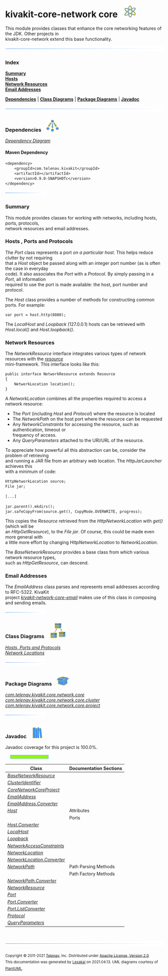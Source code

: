 # kivakit-core-network core &nbsp;&nbsp;![](../../../documentation/images/nucleus-40.png)

This module provides classes that enhance the core networking features of the JDK. Other projects in  
kivakit-core-network extend this base functionality.

![](documentation/images/horizontal-line.png)

### Index

[**Summary**](#summary)  
[**Hosts**](#hosts)  
[**Network Resources**](#network-resources)  
[**Email Addresses**](#email-addresses)  

[**Dependencies**](#dependencies) | [**Class Diagrams**](#class-diagrams) | [**Package Diagrams**](#package-diagrams) | [**Javadoc**](#javadoc)

![](documentation/images/horizontal-line.png)

### Dependencies <a name="dependencies"></a> &nbsp;&nbsp; ![](documentation/images/dependencies-40.png)

[*Dependency Diagram*](documentation/diagrams/dependencies.svg)

#### Maven Dependency

    <dependency>
        <groupId>com.telenav.kivakit</groupId>
        <artifactId></artifactId>
        <version>0.9.0-SNAPSHOTc</version>
    </dependency>

![](documentation/images/short-horizontal-line.png)

[//]: # (start-user-text)

### Summary <a name = "summary"></a>

This module provides classes for working with networks, including hosts, ports, protocols,  
network resources and email addresses.

### Hosts <a name = "hosts"></a>, Ports and Protocols

The *Port* class represents a port *on a particular host*. This helps reduce clutter by not requiring  
that a *Host* object be passed along with an integer port number (as is often the case in everyday  
code). It also associates the *Port* with a *Protocol*. By simply passing in a *Port*, all information  
required to use the port is made available: the host, port number and protocol.

The *Host* class provides a number of methods for constructing common ports. For example:

    var port = host.http(8080);

The *LocalHost* and *Loopback* (127.0.0.1) hosts can be retrieved with *Host.local()* and *Host.loopback()*.

### Network Resources <a name = "network-resources"></a>

The *NetworkResource* interface integrates various types of network resources with the [*resource*](../../resource/README.md)  
mini-framework. This interface looks like this:

    public interface NetworkResource extends Resource
    {
        NetworkLocation location();
    }

A *NetworkLocation* combines all the properties required to access a network resource:

* The *Port* (including *Host* and *Protocol*) where the resource is located
* The *NetworkPath* on the host port where the resource can be requested
* Any *NetworkConstraints* for accessing the resource, such as authentication, timeout or  
  frequency of access.
* Any *QueryParameters* attached to the URI/URL of the resource.

To appreciate how powerful all this abstraction can be, consider the problem of retrieving  
and running a JAR file from an arbitrary web location. The *HttpJarLauncher* achieves this  
with a minimum of code:

    HttpNetworkLocation source;
    File jar;

    [...]

    jar.parent().mkdirs();
    jar.safeCopyFrom(source.get(), CopyMode.OVERWRITE, progress);

This copies the *Resource* retrieved from the *HttpNetworkLocation* with *get()* (which will be  
an *HttpGetResource*), to the *File* *jar*. Of course, this could be made even more general with  
a little more effort by changing *HttpNetworkLocation* to *NetworkLocation*.

The *BaseNetworkResource* provides a base class from which various network resource types,  
such as *HttpGetResource*, can descend.

### Email Addresses <a name = "email-addresses"></a>

The *EmailAddress* class parses and represents email addresses according to RFC-5322. KivaKit  
project [*kivakit-network-core-email*](../email/README.md) makes use of this class in composing and sending emails.

[//]: # (end-user-text)

![](documentation/images/short-horizontal-line.png)

### Class Diagrams <a name="class-diagrams"></a> &nbsp; &nbsp; ![](documentation/images/diagram-48.png)

[*Hosts, Ports and Protocols*](documentation/diagrams/diagram-port.svg)  
[*Network Locations*](documentation/diagrams/diagram-network-location.svg)  

![](documentation/images/short-horizontal-line.png)

### Package Diagrams <a name="package-diagrams"></a> &nbsp;&nbsp; ![](documentation/images/box-40.png)

[*com.telenav.kivakit.core.network.core*](documentation/diagrams/com.telenav.kivakit.core.network.core.svg)  
[*com.telenav.kivakit.core.network.core.cluster*](documentation/diagrams/com.telenav.kivakit.core.network.core.cluster.svg)  
[*com.telenav.kivakit.core.network.core.project*](documentation/diagrams/com.telenav.kivakit.core.network.core.project.svg)  

![](documentation/images/short-horizontal-line.png)

### Javadoc <a name="javadoc"></a> &nbsp;&nbsp; ![](documentation/images/books-40.png)

Javadoc coverage for this project is 100.0%.  
  
&nbsp; &nbsp;  ![](documentation/images/meter-100-12.png)



| Class | Documentation Sections |
|---|---|
| [*BaseNetworkResource*](https://telenav.github.io/kivakit-data/javadockivakit.core.network.core/com/telenav/kivakit/core/network/core/BaseNetworkResource.html) |  |  
| [*ClusterIdentifier*](https://telenav.github.io/kivakit-data/javadockivakit.core.network.core/com/telenav/kivakit/core/network/core/cluster/ClusterIdentifier.html) |  |  
| [*CoreNetworkCoreProject*](https://telenav.github.io/kivakit-data/javadockivakit.core.network.core/com/telenav/kivakit/core/network/core/project/CoreNetworkCoreProject.html) |  |  
| [*EmailAddress*](https://telenav.github.io/kivakit-data/javadockivakit.core.network.core/com/telenav/kivakit/core/network/core/EmailAddress.html) |  |  
| [*EmailAddress.Converter*](https://telenav.github.io/kivakit-data/javadockivakit.core.network.core/com/telenav/kivakit/core/network/core/EmailAddress.Converter.html) |  |  
| [*Host*](https://telenav.github.io/kivakit-data/javadockivakit.core.network.core/com/telenav/kivakit/core/network/core/Host.html) | Attributes |  
| | Ports |  
| [*Host.Converter*](https://telenav.github.io/kivakit-data/javadockivakit.core.network.core/com/telenav/kivakit/core/network/core/Host.Converter.html) |  |  
| [*LocalHost*](https://telenav.github.io/kivakit-data/javadockivakit.core.network.core/com/telenav/kivakit/core/network/core/LocalHost.html) |  |  
| [*Loopback*](https://telenav.github.io/kivakit-data/javadockivakit.core.network.core/com/telenav/kivakit/core/network/core/Loopback.html) |  |  
| [*NetworkAccessConstraints*](https://telenav.github.io/kivakit-data/javadockivakit.core.network.core/com/telenav/kivakit/core/network/core/NetworkAccessConstraints.html) |  |  
| [*NetworkLocation*](https://telenav.github.io/kivakit-data/javadockivakit.core.network.core/com/telenav/kivakit/core/network/core/NetworkLocation.html) |  |  
| [*NetworkLocation.Converter*](https://telenav.github.io/kivakit-data/javadockivakit.core.network.core/com/telenav/kivakit/core/network/core/NetworkLocation.Converter.html) |  |  
| [*NetworkPath*](https://telenav.github.io/kivakit-data/javadockivakit.core.network.core/com/telenav/kivakit/core/network/core/NetworkPath.html) | Path Parsing Methods |  
| | Path Factory Methods |  
| [*NetworkPath.Converter*](https://telenav.github.io/kivakit-data/javadockivakit.core.network.core/com/telenav/kivakit/core/network/core/NetworkPath.Converter.html) |  |  
| [*NetworkResource*](https://telenav.github.io/kivakit-data/javadockivakit.core.network.core/com/telenav/kivakit/core/network/core/NetworkResource.html) |  |  
| [*Port*](https://telenav.github.io/kivakit-data/javadockivakit.core.network.core/com/telenav/kivakit/core/network/core/Port.html) |  |  
| [*Port.Converter*](https://telenav.github.io/kivakit-data/javadockivakit.core.network.core/com/telenav/kivakit/core/network/core/Port.Converter.html) |  |  
| [*Port.ListConverter*](https://telenav.github.io/kivakit-data/javadockivakit.core.network.core/com/telenav/kivakit/core/network/core/Port.ListConverter.html) |  |  
| [*Protocol*](https://telenav.github.io/kivakit-data/javadockivakit.core.network.core/com/telenav/kivakit/core/network/core/Protocol.html) |  |  
| [*QueryParameters*](https://telenav.github.io/kivakit-data/javadockivakit.core.network.core/com/telenav/kivakit/core/network/core/QueryParameters.html) |  |  

[//]: # (start-user-text)



[//]: # (end-user-text)

<br/>

![](documentation/images/horizontal-line.png)

<sub>Copyright &#169; 2011-2021 [Telenav](http://telenav.com), Inc. Distributed under [Apache License, Version 2.0](LICENSE)</sub>  
<sub>This documentation was generated by [Lexakai](https://github.com/Telenav/lexakai) on 2021.04.13. UML diagrams courtesy
of [PlantUML](http://plantuml.com).</sub>

